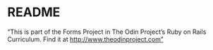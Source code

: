 # README

“This is part of the Forms Project in The Odin Project’s Ruby on Rails Curriculum. Find it at http://www.theodinproject.com”

